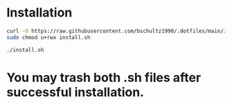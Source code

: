 # Installation

```bash
curl -O https://raw.githubusercontent.com/bschultz1990/.dotfiles/main/install.sh
sudo chmod u+rwx install.sh

./install.sh
```
# You may trash both .sh files after successful installation.
